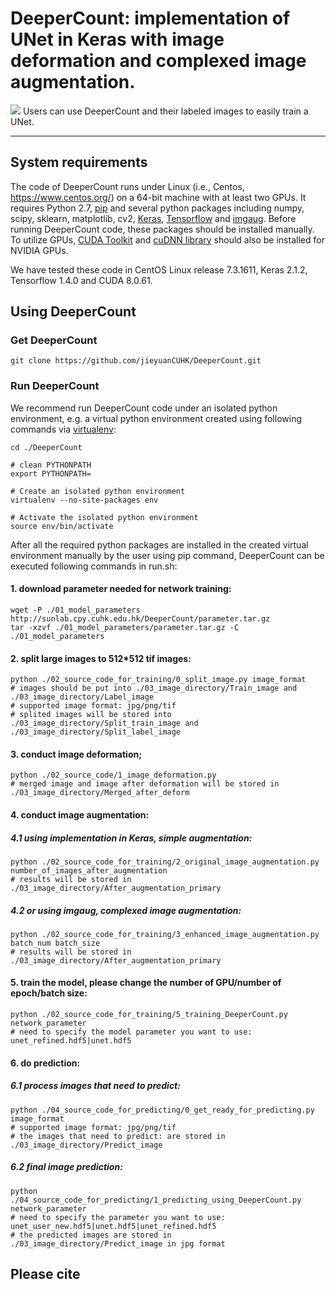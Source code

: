 # DeeperCount: implementation of UNet in Keras with image deformation and complexed image augmentation.
![](https://github.com/jieyuanCUHK/DeeperCount/blob/master/Logo.jpg)
Users can use DeeperCount and their labeled images to easily train a UNet.

---
## System requirements

The code of DeeperCount runs under Linux (i.e., Centos, https://www.centos.org/) on a 64-bit machine with at least two GPUs. It requires Python 2.7, [pip](https://bootstrap.pypa.io/get-pip.py) and several python packages including numpy, scipy, sklearn, matplotlib, cv2, [Keras](https://github.com/keras-team/keras), [Tensorflow](https://github.com/tensorflow/tensorflow) and [imgaug](https://github.com/aleju/imgaug). Before running DeeperCount code, these packages should be installed manually. To utilize GPUs, [CUDA Toolkit](https://developer.nvidia.com/cuda-downloads) and [cuDNN library](https://developer.nvidia.com/cudnn) should also be installed for NVIDIA GPUs.

We have tested these code in CentOS Linux release 7.3.1611, Keras 2.1.2, Tensorflow 1.4.0 and CUDA 8.0.61.

## Using DeeperCount

### Get DeeperCount
```console
git clone https://github.com/jieyuanCUHK/DeeperCount.git
```

### Run DeeperCount

We recommend run DeeperCount code under an isolated python environment, e.g. a virtual python environment created using following commands via [virtualenv](https://virtualenv.pypa.io/en/stable/):

```console
cd ./DeeperCount

# clean PYTHONPATH
export PYTHONPATH=

# Create an isolated python environment
virtualenv --no-site-packages env

# Activate the isolated python environment
source env/bin/activate
```

After all the required python packages are installed in the created virtual environment manually by the user using pip command, DeeperCount can be executed following commands in run.sh:

#### 1. download parameter needed for network training:
```console
wget -P ./01_model_parameters http://sunlab.cpy.cuhk.edu.hk/DeeperCount/parameter.tar.gz
tar -xzvf ./01_model_parameters/parameter.tar.gz -C ./01_model_parameters
```

#### 2. split large images to 512*512 tif images:
```console
python ./02_source_code_for_training/0_split_image.py image_format
# images should be put into ./03_image_directory/Train_image and ./03_image_directory/Label_image
# supported image format: jpg/png/tif
# splited images will be stored into ./03_image_directory/Split_train_image and ./03_image_directory/Split_label_image
```

#### 3. conduct image deformation;
```console
python ./02_source_code/1_image_deformation.py
# merged image and image after deformation will be stored in ./03_image_directory/Merged_after_deform
```

#### 4. conduct image augmentation:

##### 4.1 using implementation in Keras, simple augmentation:
```console
python ./02_source_code_for_training/2_original_image_augmentation.py number_of_images_after_augmentation
# results will be stored in ./03_image_directory/After_augmentation_primary
```

##### 4.2 or using imgaug, complexed image augmentation:
```console
python ./02_source_code_for_training/3_enhanced_image_augmentation.py batch_num batch_size
# results will be stored in ./03_image_directory/After_augmentation_primary
```

#### 5. train the model, please change the number of GPU/number of epoch/batch size:
```console
python ./02_source_code_for_training/5_training_DeeperCount.py network_parameter  
# need to specify the model parameter you want to use: unet_refined.hdf5|unet.hdf5
```

#### 6. do prediction:

##### 6.1 process images that need to predict:
```console
python ./04_source_code_for_predicting/0_get_ready_for_predicting.py image_format
# supported image format: jpg/png/tif
# the images that need to predict: are stored in ./03_image_directory/Predict_image
```

##### 6.2 final image prediction:
```console
python ./04_source_code_for_predicting/1_predicting_using_DeeperCount.py network_parameter
# need to specify the parameter you want to use: unet_user_new.hdf5|unet.hdf5|unet_refined.hdf5
# the predicted images are stored in ./03_image_directory/Predict_image in jpg format 
```

## Please cite
